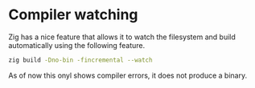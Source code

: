 # Compiler watching

Zig has a nice feature that allows it to watch the filesystem and build automatically using the following feature.

```bash
zig build -Dno-bin -fincremental --watch
```
As of now this onyl shows compiler errors, it does not produce a binary.
